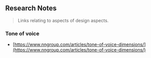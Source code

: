 
## Research Notes

> Links relating to aspects of design aspects.

### Tone of voice

* [https://www.nngroup.com/articles/tone-of-voice-dimensions/](https://www.nngroup.com/articles/tone-of-voice-dimensions/)

<!--stackedit_data:
eyJoaXN0b3J5IjpbMzY0NTY2MTE2XX0=
-->